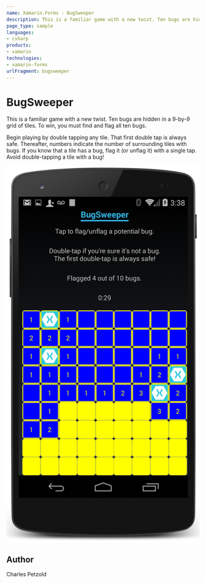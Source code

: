 ```yaml
---
name: Xamarin.Forms - BugSweeper
description: This is a familiar game with a new twist. Ten bugs are hidden in a 9-by-9 grid of tiles. To win, you must find and flag all ten bugs. Begin playing...
page_type: sample
languages:
- csharp
products:
- xamarin
technologies:
- xamarin-forms
urlFragment: bugsweeper
---
```

# BugSweeper

This is a familiar game with a new twist. Ten bugs are hidden in a 9-by-9 grid of tiles.
To win, you must find and flag all ten bugs.

Begin playing by double tapping any tile. That first double tap is always safe.
Thereafter, numbers indicate the number of surrounding tiles with bugs. 
If you know that a tile has a bug, flag it (or unflag it) with a single tap.
Avoid double-tapping a tile with a bug!


![BugSweeper application screenshot](Screenshots/01Android.png "BugSweeper application screenshot")

## Author

Charles Petzold
